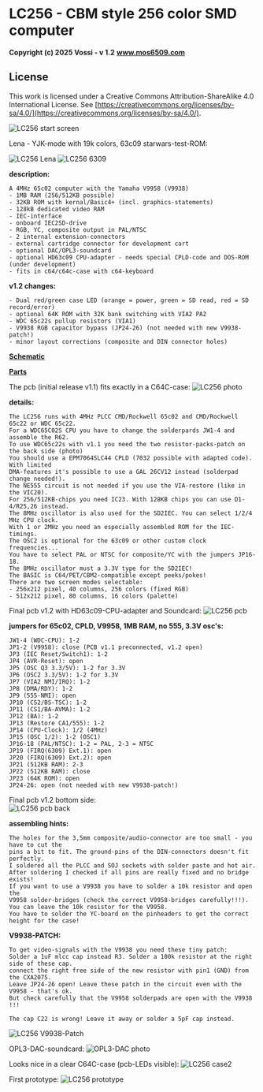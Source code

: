 # LC256 - CBM style 256 color SMD computer

**Copyright (c) 2025 Vossi - v 1.2**
**www.mos6509.com**

## License
This work is licensed under a Creative Commons Attribution-ShareAlike 4.0
International License. See [https://creativecommons.org/licenses/by-sa/4.0/](https://creativecommons.org/licenses/by-sa/4.0/).

![LC256 start screen](https://github.com/vossi1/lc256-computer/blob/master/pictures/lc256_title.jpg)

Lena - YJK-mode with 19k colors, 63c09 starwars-test-ROM:  

![LC256 Lena](https://github.com/vossi1/lc256-computer/blob/master/pictures/yjk_lena.jpg) ![LC256 6309](https://github.com/vossi1/lc256-computer/blob/master/pictures/starwars6309.jpg)

**description:**

    A 4MHz 65c02 computer with the Yamaha V9958 (V9938)
    - 1MB RAM (256/512KB possible)
    - 32KB ROM with kernal/Basic4+ (incl. graphics-statements)
    - 128kB dedicated video RAM
    - IEC-interface
    - onboard IEC2SD-drive
    - RGB, YC, composite output in PAL/NTSC
    - 2 internal extension-connectors
    - external cartridge connector for development cart
    - optional DAC/OPL3-soundcard
    - optional HD63c09 CPU-adapter - needs special CPLD-code and DOS-ROM (under development)
    - fits in c64/c64c-case with c64-keyboard

**v1.2 changes:**

    - Dual red/green case LED (orange = power, green = SD read, red = SD record/error)
    - optional 64K ROM with 32K bank switching with VIA2 PA2
    - WDC 65c22s pullup resistors (VIA1)
    - V9938 RGB capacitor bypass (JP24-26) (not needed with new V9938-patch!)
    - minor layout corrections (composite and DIN connector holes)

**[Schematic](https://github.com/vossi1/lc256-computer/blob/master/schematics/lc256_v12.png)**

**[Parts](https://github.com/vossi1/lc256-computer/blob/master/parts/lc256_v12_bom_all.xlsx)**

The pcb (initial release v1.1) fits exactly in a C64C-case:
![LC256 photo](https://github.com/vossi1/lc256-computer/blob/master/pictures/lc256_case.jpg)

**details:**

    The LC256 runs with 4MHz PLCC CMD/Rockwell 65c02 and CMD/Rockwell 65c22 or WDC 65c22.
    For a WDC65C02S CPU you have to change the solderpards JW1-4 and assemble the R62.
    To use WDC65c22s with v1.1 you need the two resistor-packs-patch on the back side (photo)
    You should use a EPM7064SLC44 CPLD (7032 possible with adapted code). With limited
    DMA-features it's possible to use a GAL 26CV12 instead (solderpad change needed!).
    The NE555 circuit is not needed if you use the VIA-restore (like in the VIC20).
    For 256/512KB-chips you need IC23. With 128KB chips you can use D1-4/R25,26 instead.
    The 8MHz oscillator is also used for the SD2IEC. You can select 1/2/4 MHz CPU clock.
    With 1 or 2MHz you need an especially assembled ROM for the IEC-timings.
    The OSC2 is optional for the 63c09 or other custom clock frequencies...
    You have to select PAL or NTSC for composite/YC with the jumpers JP16-18.
    The 8MHz oscillator must a 3.3V type for the SD2IEC!
    The BASIC is C64/PET/CBM2-compatible except peeks/pokes!
    There are two screen modes selectable:
    - 256x212 pixel, 40 columns, 256 colors (fixed RGB)
    - 512x212 pixel, 80 columns, 16 colors (palette)

Final pcb v1.2 with HD63c09-CPU-adapter and Soundcard: 
![LC256 pcb](https://github.com/vossi1/lc256-computer/blob/master/pictures/lc256_v12_6309_case.jpg)

**jumpers for 65c02, CPLD, V9958, 1MB RAM, no 555, 3.3V osc's:**

    JW1-4 (WDC-CPU): 1-2
    JP1-2 (V9958): close (PCB v1.1 preconnected, v1.2 open)
    JP3 (IEC Reset/Switch1): 1-2
    JP4 (AVR-Reset): open
    JP5 (OSC Q3 3.3/5V): 1-2 for 3.3V
    JP6 (OSC2 3.3/5V): 1-2 for 3.3V
    JP7 (VIA2 NMI/IRQ): 1-2
    JP8 (DMA/RDY): 1-2
    JP9 (555-NMI): open
    JP10 (CS2/BS-TSC): 1-2
    JP11 (CS1/BA-AVMA): 1-2
    JP12 (BA): 1-2
    JP13 (Restore CA1/555): 1-2
    JP14 (CPU-Clock): 1/2 (4MHz)
    JP15 (OSC 1/2): 1-2 (OSC1)
    JP16-18 (PAL/NTSC): 1-2 = PAL, 2-3 = NTSC
    JP19 (FIRQ(6309) Ext.1): open
    JP20 (FIRQ(6309) Ext.2): open
    JP21 (512KB RAM): 2-3
    JP22 (512KB RAM): close
    JP23 (64K ROM): open
    JP24-26: open (not needed with new V9938-patch!)

Final pcb v1.2 bottom side:    
![LC256 pcb back](https://github.com/vossi1/lc256-computer/blob/master/pictures/lc256_v12_pcb_back.jpg)

**assembling hints:**

    The holes for the 3,5mm composite/audio-connector are too small - you have to cut the
    pins a bit to fit. The ground-pins of the DIN-connectors doesn't fit perfectly.
    I soldered all the PLCC and SOJ sockets with solder paste and hot air.
    After soldering I checked if all pins are really fixed and no bridge exists!
    If you want to use a V9938 you have to solder a 10k resistor and open the
    V9958 solder-bridges (check the correct V9958-bridges carefully!!!).
    You can leave the 10k resistor for the V9958.
    You have to solder the YC-board on the pinheaders to get the correct height for the case!

**V9938-PATCH:**

    To get video-signals with the V9938 you need these tiny patch:
    Solder a 1uF mlcc cap instead R3. Solder a 100k resistor at the right side of these cap.
    connect the right free side of the new resistor with pin1 (GND) from the CXA2075.
    Leave JP24-26 open! Leave these patch in the circuit even with the V9958 - that's ok.
    But check carefully that the V9958 solderpads are open with the V9938 !!!

    The cap C22 is wrong! Leave it away or solder a 5pF cap instead.

![LC256 V9938-Patch](https://github.com/vossi1/lc256-computer/blob/master/pictures/v9938-patch.jpg)

OPL3-DAC-soundcard:
![OPL3-DAC photo](https://github.com/vossi1/lc256-computer/blob/master/pictures/lc256-opl3-dac_soundcard_v10.jpg)

Looks nice in a clear C64C-case (pcb-LEDs visible):
![LC256 case2](https://github.com/vossi1/lc256-computer/blob/master/pictures/lc256_case2.jpg)

First prototype:
![LC256 prototype](https://github.com/vossi1/lc256-computer/blob/master/pictures/lc256_first-prototype-v1.0.png)
